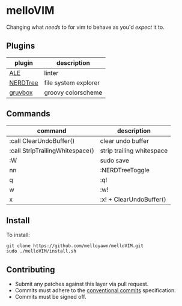 # melloVIM

Changing what *needs* to for vim to behave as you'd *expect* it to.

## Plugins

| plugin                                                | description          |
| ----------------------------------------------------- | -------------------- |
| [ALE](https://github.com/dense-analysis/ale.git)      | linter               |
| [NERDTree](https://github.com/preservim/nerdtree.git) | file system explorer |
| [gruvbox](https://github.com/morhetz/gruvbox.git)     | groovy colorscheme   |

## Commands

| command                         | description               |
| ------------------------------- | ------------------------- |
| :call ClearUndoBuffer()         | clear undo buffer         |
| :call StripTrailingWhitespace() | strip trailing whitespace |
| :W                              | sudo save                 |
| <leader>nn                      | :NERDTreeToggle           |
| <leader>q                       | :q!                       |
| <leader>w                       | :w!                       |
| <leader>x                       | :x! + ClearUndoBuffer()   |

## Install

To install:

    git clone https://github.com/melloyawn/melloVIM.git
    sudo ./melloVIM/install.sh

## Contributing
* Submit any patches against this layer via pull request.
* Commits must adhere to the [conventional commits](https://www.conventionalcommits.org/) specification.
* Commits must be signed off.
